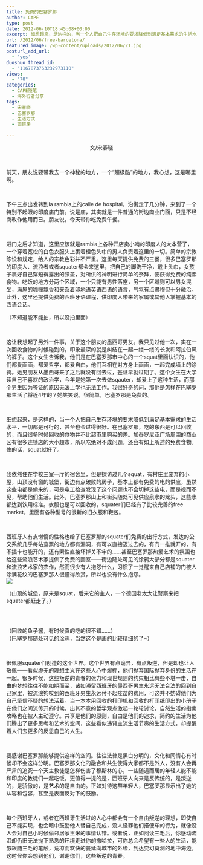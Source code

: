 ```yaml
---
title: 免费的巴塞罗那
author: CAPE
type: post
date: 2012-06-10T18:45:08+00:00
excerpt: 细想起来，是这样的，当一个人把自己生存环境的要求降低到满足基本需求的生活水平，一切都是可行的，甚至也会过得很好。在巴塞罗那，吃的东西是可以回收的，而且很多时候回收的食物并不比超市里购买的差。加泰罗尼亚广场周围的商业区有很多连锁店的大小超市，所以吃绝对不成问题，还会有如上所述的免费食物。
url: /2012/06/free-barcelona/
featured_image: /wp-content/uploads/2012/06/21.jpg
posturl_add_url:
  - 'yes'
duoshuo_thread_id:
  - "1167873763232973110"
views:
  - "78"
categories:
  - CAPE随笔
  - 海外行者分享
tags:
  - 宋春晓
  - 巴塞罗那
  - 生活方式
  - 西班牙

---
```

<p style="text-align: center;">
  文/宋春晓
</p>

&nbsp;

前天，朋友说要带我去一个神秘的地方，一个“超级酷”的地方，我心想，这是哪里啊。

&nbsp;

下午三点出发转到la rambla上的calle de hospital，沿街走了几分钟，来到了一个特别不起眼的印度庙门前。说是庙，其实就是一件普通的街边商业门面，只是不经商改作他用而已。朋友说，今天带你吃免费午餐。

&nbsp;

进门之后才知道，这里应该就是rambla上各种开店卖小哨的印度人的大本营了，一个穿着宽松的白色衣服头上裹着橙色头巾的男人负责着这里的一切。简单的宗教陈设和规定，给人的宗教色彩并不严重。这里每天提供免费的三餐，很多巴塞罗那的印度人、流浪者或者squater都会来这里，把自己的脚洗干净，戴上头巾，女孩子裹好自己穿短裤露出的膝盖，对所供的神明进行简单的祭拜，便获得免费的纯素食物。吃饭的地方分两个区域，一个只能有男性落座，另一个区域则可以男女混坐，满屋的咖喱飘香和夹杂着印地语英语西语的语言，气氛有点肃穆但十分融洽。此外，这里还提供免费的西班牙语课程，供印度人带来的家属或其他人掌握基本的西语会话。  
<img style="border-style: initial; border-color: initial;" src="http://link2.youzhaopian.com/pplink/FoVlYgHbOkhxWf0nByQAR/D8heNsR456WDWH6MWdNHc=.jpg" alt="" /> 

（不知道能不能拍，所以没拍里面）

&nbsp;

这让我想起了另外一件事，关于这个朋友的墨西哥男友。我只见过他一次，实在一次回收食物的时候碰到的，印象最深的就是纠结在一起一缕一缕的长发和阿拉伯风的裤子。这个女生告诉我，他们是在巴塞罗那市中心的一个squat里面认识的，他们都爱画画，都爱哲学，都爱自由，他们互相在对方身上画画，一起完成墙上的涂鸦。她男朋友从墨西哥来了之后就没有回去过，签证早就过期了。这个女生在大学读自己不喜欢的政治学，今年是她第一次去做sqauter，却爱上了这种生活，而那个男生因为签证的原因无法上学也无法工作。我很好奇的问，那他是怎样在巴塞罗那生活了将近4年的？她笑笑说，很简单，巴塞罗那是免费的。

&nbsp;

细想起来，是这样的，当一个人把自己生存环境的要求降低到满足基本需求的生活水平，一切都是可行的，甚至也会过得很好。在巴塞罗那，吃的东西是可以回收的，而且很多时候回收的食物并不比超市里购买的差。加泰罗尼亚广场周围的商业区有很多连锁店的大小超市，所以吃绝对不成问题，还会有如上所述的免费食物。住的话，squat就好了。

&nbsp;

我依然住在学校三室一厅的宿舍里，但是探访过几个squat，有村庄里废弃的小屋，山顶没有窗的城堡，街边有点破败的房子，基本上都有免费的电的供应，虽然这些电都是偷来的，可是电工检查发现了这个问题也不会切掉这些电，而是视而不见，帮助他们生活。此外，巴塞罗那山上和街头随处可见供应泉水的龙头，这些水都达到饮用标准。衣服也是可以回收的，squater们已经有了比较完善的free market，里面有各种型号的很新的旧衣服和鞋包。

&nbsp;

西班牙人有点懒惰的性格也给了巴塞罗那的squater们免费的出行方式，发达的公交系统几乎每站查票的地方都有漏洞，有可以直接迈过去的，有门一推就开的，有不插卡也能开的，还有索性直接坏掉关不牢的……甚至巴塞罗那热爱艺术的氛围也给这些流浪艺术家提供了免费的画室——街边随处可见的涂鸦大部分都是squater和流浪艺术家的杰作，然而很少有人抱怨什么，习惯了一觉醒来自己店铺的门被人涂满花纹的巴塞罗那人很懂得欣赏，所以也没有什么抱怨。  
![][1] 

（山顶的城堡，原来是squat，后来它的主人，一个德国老太太让警察来把squater都赶走了。）

&nbsp;

<img style="border-style: initial; border-color: initial;" src="http://link2.youzhaopian.com/pplink/FoVlYgHbOkgW8UwhyejO+lRAEZItWr8OamvA0N/Xegk=.jpg" alt="" /> 

（回收的鱼子酱，有时候真的吃的很不错……）  
<img style="border-style: initial; border-color: initial;" src="http://link2.youzhaopian.com/pplink/FoVlYgHbOkgh0GMMeUoU0Jz/nzECYdTuqTx6A1zwqEA=.jpg" alt="" />  
（巴塞罗那随处可见的涂鸦，当然这个是画的比较精细的了~）

&nbsp;

很佩服squater们创造的这个世界。这个世界有点诡异，有点叛逆，但是却也让人敬佩——看似虚无的理想主义在这些人心中爆棚，他们抛弃国际抛弃身份的生活在一起。很多时候，这些叛逆的青春的张力和现世规则的约束相比有些不堪一击，自由的梦想往往不能如期而至，诸如滞留西班牙的墨西哥男生永远无法合法的回到自己家里，被流浪狗咬到的西班牙男生永远付不起疫苗的费用，可这并不妨碍他们为自己坚信不疑的想法活着。当一本本用回收的打印机和回收的打印纸印出的小册子在他们之间流传开的时候，出其不意的哲学观点激起一轮轮讨论，自然生活的指南攻略也在被人主动遵守。共享是他们的原则，自由是他们的追求，简约的生活为他们腾出了更多思考和艺术的空间，这些看似违背主流生活节奏的生活方式，却提醒着人们去更多的反思自己的人生。

&nbsp;

要感谢巴塞罗那能够提供这样的空间。往往法律是黑白分明的，文化和同情心有时候却不会这样分明。巴塞罗那文化的融合和共生使得大家都不是外人，没有人会再严肃的追究一个天主教徒是怎样伤害了穆斯林的心，一些随遇而居的年轻人能不能和印度的教徒们一起吃饭。更值得一提的是，西班牙人向来是反传统的，是叛逆的，是骄傲的，是艺术的是自由的。正如对待这群年轻人，巴塞罗那显示出了她的从容和包容，甚至是表面反对下的鼓励。

&nbsp;

每个西班牙人，或者在西班牙生活过的人心中都会有一个自由叛逆的理想，即使自己不能实现，也会暗中鼓励他人替自己完成，没人怪罪他们搭便车的行为，就像没人会对自己小时候偷邻居家玉米的事情认错。或者说，正如阅读三毛后，你感动流泪却仍旧无法抛下熟悉的环境走进你的撒哈拉，可你总会希望有一些人的生活，能够跟随三毛的笔触，荒凉而欢快的蔓延向城市的外缘，到达变幻莫测的地中海边。这时候你会想到他们，谢谢你们，这些叛逆的青春。

&nbsp;

 [1]: http://link2.youzhaopian.com/pplink/FoVlYgHbOkinRIcPlWt0rSH35TkwaU8yrsKYulzmNYY=.jpg